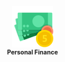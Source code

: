 <h4 align="center">
  <br />
  <img src="resources/doc/icon.png">
  <br />
    Personal Finance 
  <br />
</h4>
